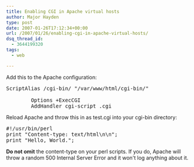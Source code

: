 ```yaml
---
title: Enabling CGI in Apache virtual hosts
author: Major Hayden
type: post
date: 2007-01-26T17:12:34+00:00
url: /2007/01/26/enabling-cgi-in-apache-virtual-hosts/
dsq_thread_id:
  - 3644199320
tags:
  - web

---
```

Add this to the Apache configuration:

<pre>ScriptAlias /cgi-bin/ "/var/www/html/cgi-bin/"
<Directory "/var/www/html/cgi-bin">
        Options +ExecCGI
        AddHandler cgi-script .cgi
</Directory></pre>

Reload Apache and throw this in as test.cgi into your cgi-bin directory:

<pre>#!/usr/bin/perl
print "Content-type: text/html\n\n";
print "Hello, World.";</pre>

**Do not omit** the content-type on your perl scripts. If you do, Apache will throw a random 500 Internal Server Error and it won't log anything about it.
